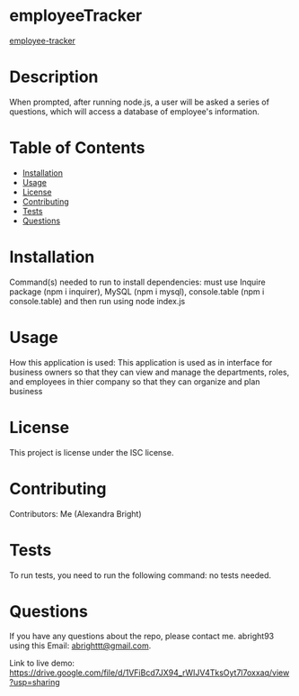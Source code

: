 # employeeTracker



[employee-tracker](https://user-images.githubusercontent.com/84680936/124861371-70bad600-df81-11eb-96a2-4023c5086ebd.gif)



# Description
When prompted, after running node.js, a user will be asked a series of questions, which will access a database of employee's information.
# Table of Contents
* [Installation](#installation)
* [Usage](#usage)
* [License](#license)
* [Contributing](#contributing)
* [Tests](#tests)
* [Questions](#questions)
# Installation
Command(s) needed to run to install dependencies: must use Inquire package (npm i inquirer), MySQL (npm i mysql), console.table (npm i console.table)
and then run using node index.js
# Usage
​How this application is used: This application is used as in interface for business owners so that they can view and manage the departments, roles, and employees in thier company so that they can organize and plan business
# License
This project is license under the ISC license.
# Contributing
​Contributors: Me (Alexandra Bright)
# Tests
To run tests, you need to run the following command: no tests needed.
# Questions
If you have any questions about the repo, please contact me.
abright93 using this Email: abrighttt@gmail.com.


Link to live demo: https://drive.google.com/file/d/1VFiBcd7JX94_rWIJV4TksOyt7l7oxxaq/view?usp=sharing
